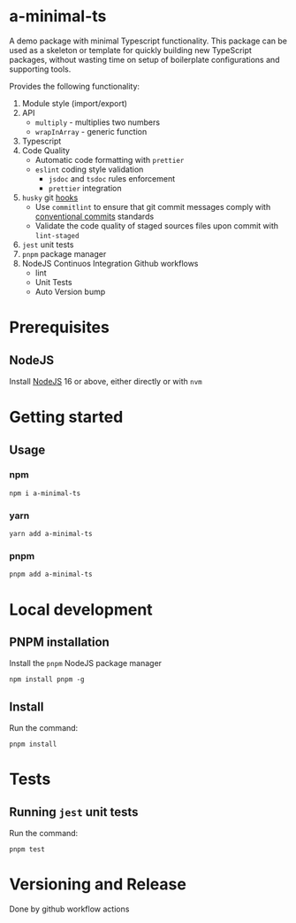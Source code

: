 # a-minimal-ts

A demo package with minimal Typescript functionality.
This package can be used as a skeleton or template for quickly building new TypeScript packages, without wasting time on setup of boilerplate configurations and supporting tools.

Provides the following functionality:

1. Module style (import/export)
2. API
   - `multiply` - multiplies two numbers
   - `wrapInArray` - generic function
3. Typescript
4. Code Quality
   - Automatic code formatting with `prettier`
   - `eslint` coding style validation
     - `jsdoc` and `tsdoc` rules enforcement
     - `prettier` integration
5. `husky` git [hooks](https://git-scm.com/docs/githooks)
   - Use `commitlint` to ensure that git commit messages comply with [conventional commits](https://www.conventionalcommits.org/en/v1.0.0/) standards
   - Validate the code quality of staged sources files upon commit with `lint-staged`
6. `jest` unit tests
7. `pnpm` package manager
8. NodeJS Continuos Integration Github workflows
    - lint
    - Unit Tests
    - Auto Version bump

# Prerequisites

## NodeJS

Install [NodeJS](https://nodejs.org/en/download/) 16 or above, either directly or with `nvm`

# Getting started

## Usage
### npm
```shell
npm i a-minimal-ts
```

### yarn
```shell
yarn add a-minimal-ts
```


### pnpm
```shell
pnpm add a-minimal-ts
```

# Local development


## PNPM installation

Install the `pnpm` NodeJS package manager

```shell
npm install pnpm -g
```

## Install

Run the command:

```shell
pnpm install
```

# Tests

## Running `jest` unit tests

Run the command:

```shell
pnpm test
```

# Versioning and Release

Done by github workflow actions
